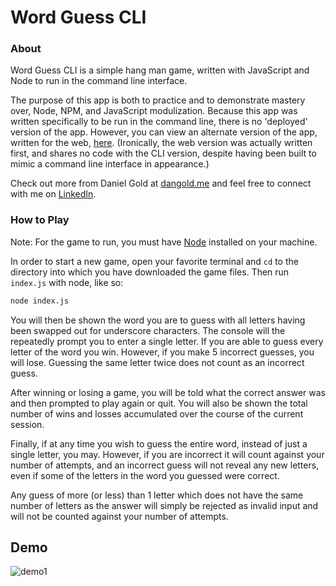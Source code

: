 # Word Guess CLI

### About

Word Guess CLI is a simple hang man game, written with JavaScript and Node to run in the command line interface.

The purpose of this app is both to practice and to demonstrate mastery over, Node, NPM, and JavaScript modulization. Because this app was written specifically to be run in the command line, there is no 'deployed' version of the app. However, you can view an alternate version of the app, written for the web, [here](https://landgod.github.io/Word-Guess-Game). (Ironically, the web version was actually written first, and shares no code with the CLI version, despite having been built to mimic a command line interface in appearance.)

Check out more from Daniel Gold at [dangold.me](https://dangold.me/portfolio) and feel free to connect with me on [LinkedIn](https://www.linkedin.com/in/danjasongold/). 

### How to Play

Note: For the game to run, you must have [Node](https://nodejs.org/en/) installed on your machine. 

In order to start a new game, open your favorite terminal and `cd` to the directory into which you have downloaded the game files. Then run `index.js` with node, like so:

```bash
node index.js
```

You will then be shown the word you are to guess with all letters having been swapped out for underscore characters. The console will the repeatedly prompt you to enter a single letter. If you are able to guess every letter of the word you win. However, if you make 5 incorrect guesses, you will lose. Guessing the same letter twice does not count as an incorrect guess.

After winning or losing a game, you will be told what the correct answer was and then prompted to play again or quit. You will also be shown the total number of wins and losses accumulated over the course of the current session. 

Finally, if at any time you wish to guess the entire word, instead of just a single letter, you may. However, if you are incorrect it will count against your number of attempts, and an incorrect guess will not reveal any new letters, even if some of the letters in the word you guessed were correct. 

Any guess of more (or less) than 1 letter which does not have the same number of letters as the answer will simply be rejected as invalid input and will not be counted against your number of attempts. 



## Demo

![demo1](https://github.com/LandGod/word-guess-cli/demos/demo1.gif?raw=true)